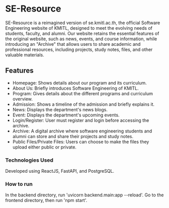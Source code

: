 # SE-Resource

SE-Resource is a reimagined version of se.kmitl.ac.th, the official Software Engineering website of KMITL, designed to meet the evolving needs of students, faculty, and alumni. Our website retains the essential features of the original website, such as news, events, and course information, while introducing an "Archive" that allows users to share academic and professional resources, including projects, study notes, files, and other valuable materials.

## Features

- Homepage: Shows details about our program and its curriculum.
- About Us: Briefly introduces Software Engineering of KMITL.
- Program: Gives details about the different programs and curriculum overview.
- Admission: Shows a timeline of the admission and briefly explains it.
- News: Displays the department's news blogs.
- Event: Displays the department's upcoming events.
- Login/Register: User must register and login before accessing the archive.
- Archive: A digital archive where software engineering students and alumni can store and share their projects and study notes.
- Public Files/Private Files: Users can choose to make the files they upload either public or private.

### Technologies Used

Developed using ReactJS, FastAPI, and PostgreSQL.

### How to run

In the backend directory, run 'uvicorn backend.main:app --reload'.
Go to the frontend directory, then run 'npm start'.
